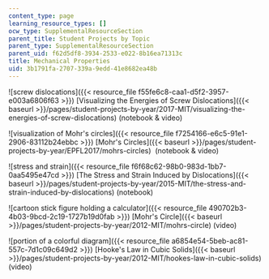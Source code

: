 ```yaml
---
content_type: page
learning_resource_types: []
ocw_type: SupplementalResourceSection
parent_title: Student Projects by Topic
parent_type: SupplementalResourceSection
parent_uid: f62d5df8-3934-2533-e022-8b16ea71313c
title: Mechanical Properties
uid: 3b1791fa-2707-339a-9edd-41e8682ea48b
---
```


![screw dislocations]({{< resource_file f55fe6c8-caa1-d5f2-3957-e003a6806f63 >}}) [Visualizing the Energies of Screw Dislocations]({{< baseurl >}}/pages/student-projects-by-year/2017-MIT/visualizing-the-energies-of-screw-dislocations) (notebook & video)

![visualization of Mohr's circles]({{< resource_file f7254166-e6c5-91e1-2906-83112b24ebbc >}}) [Mohr's Circles]({{< baseurl >}}/pages/student-projects-by-year/EPFL2017/mohrs-circles)  (notebook & video)

![stress and strain]({{< resource_file f6f68c62-98b0-983d-1bb7-0aa5495e47cd >}}) [The Stress and Strain Induced by Dislocations]({{< baseurl >}}/pages/student-projects-by-year/2015-MIT/the-stress-and-strain-induced-by-dislocations) (notebook)

![cartoon stick figure holding a calculator]({{< resource_file 490702b3-4b03-9bcd-2c19-1727b19d0fab >}}) [Mohr's Circle]({{< baseurl >}}/pages/student-projects-by-year/2012-MIT/mohrs-circle) (video)

![portion of a colorful diagram]({{< resource_file a6854e54-5beb-ac81-557c-7d1c09c649d2 >}}) [Hooke's Law in Cubic Solids]({{< baseurl >}}/pages/student-projects-by-year/2012-MIT/hookes-law-in-cubic-solids) (video)